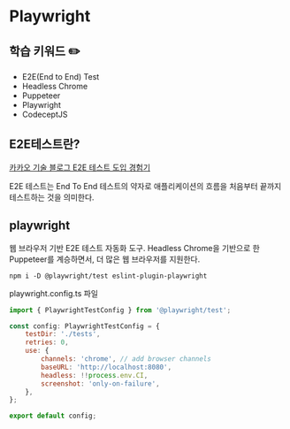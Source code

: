 # Playwright

## 학습 키워드 ✏️

- E2E(End to End) Test
- Headless Chrome
- Puppeteer
- Playwright
- CodeceptJS

## E2E테스트란?
[카카오 기술 블로그 E2E 테스트 도입 경험기](https://fe-developers.kakaoent.com/2023/230209-e2e/)

E2E 테스트는 End To End 테스트의 약자로 애플리케이션의 흐름을 처음부터 끝까지 테스트하는 것을 의미한다.


## playwright
웹 브라우저 기반 E2E 테스트 자동화 도구.
Headless Chrome을 기반으로 한 Puppeteer를 계승하면서, 더 많은 웹 브라우저를 지원한다.

```text
npm i -D @playwright/test eslint-plugin-playwright
```

playwright.config.ts 파일
```javascript
import { PlaywrightTestConfig } from '@playwright/test';

const config: PlaywrightTestConfig = {
	testDir: './tests',
	retries: 0,
	use: {
        channels: 'chrome', // add browser channels 
		baseURL: 'http://localhost:8080',
		headless: !!process.env.CI,
		screenshot: 'only-on-failure',
	},
};

export default config;
```
